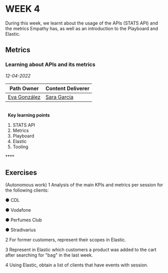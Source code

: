 # WEEK 4
During this week, we learnt about the usage of the APIs (STATS API) and the metrics Empathy has, as well as an introduction to the Playboard and Elastic.

## Metrics
### Learning about APIs and its metrics

*12-04-2022*

<!-- (Do not change the line below!!!) -->
| **Path Owner** | **Content Deliverer** | 
| --- | --- | 
| [Eva González](https://github.com/evag-empathy) | [Sara García](https://github.com/sarag-empathy) | \ 

\
&nbsp; <!-- (Do not change this and above line PLEASE!!!) -->
**Key learning points** <!-- (Do not change this line!!!) -->
1. STATS API
2. Metrics
3. Playboard
4. Elastic
5. Tooling

**** <!-- (Delete this comment and just leave the 4 *) -->

## Exercises
(Autonomous work) <!-- Comment wheter if it is autonomous or group work -->
1 Analysis of the main KPIs and metrics per session for the following clients:

● CDL

● Vodafone

● Perfumes Club

● Stradivarius

2 For former customers, represent their scopes in Elastic.

3 Represent in Elastic which customers a product was added to the cart after searching for "bag" in the last week.

4 Using Elastic, obtain a list of clients that have events with session.
